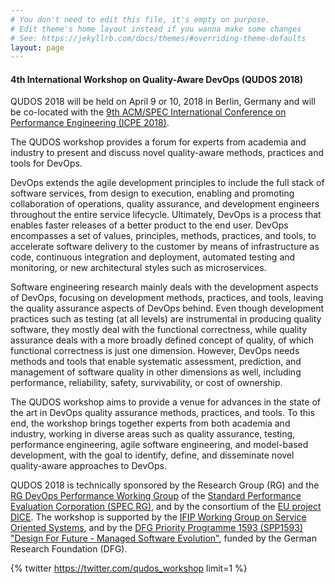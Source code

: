 ```yaml
---
# You don't need to edit this file, it's empty on purpose.
# Edit theme's home layout instead if you wanna make some changes
# See: https://jekyllrb.com/docs/themes/#overriding-theme-defaults
layout: page
---
```


#### 4th International Workshop on Quality-Aware DevOps (QUDOS 2018)

QUDOS 2018 will be held on April 9 or 10, 2018 in Berlin, Germany and will be co-located with the [9th ACM/SPEC International Conference on Performance Engineering (ICPE 2018)](https://icpe2018.spec.org/).

The QUDOS workshop provides a forum for experts from academia and industry to present and discuss novel quality-aware methods, practices and tools for DevOps.

DevOps extends the agile development principles to include the full stack of software services, from design to execution, enabling and promoting collaboration of operations, quality assurance, and development engineers throughout the entire service lifecycle. Ultimately, DevOps is a process that enables faster releases of a better product to the end user. DevOps encompasses a set of values, principles, methods, practices, and tools, to accelerate software delivery to the customer by means of infrastructure as code, continuous integration and deployment, automated testing and monitoring, or new architectural styles such as microservices.

Software engineering research mainly deals with the development aspects of DevOps, focusing on development methods, practices, and tools, leaving the quality assurance aspects of DevOps behind. Even though development practices such as testing (at all levels) are instrumental in producing quality software, they mostly deal with the functional correctness, while quality assurance deals with a more broadly defined concept of quality, of which functional correctness is just one dimension. However, DevOps needs methods and tools that enable systematic assessment, prediction, and management of software quality in other dimensions as well, including performance, reliability, safety, survivability, or cost of ownership.

The QUDOS workshop aims to provide a venue for advances in the state of the art in DevOps quality assurance methods, practices, and tools. To this end, the workshop brings together experts from both academia and industry, working in diverse areas such as quality assurance, testing, performance engineering, agile software engineering, and model-based development, with the goal to identify, define, and disseminate novel quality-aware approaches to DevOps.

QUDOS 2018 is technically sponsored by the Research Group (RG) and the [RG DevOps Performance Working Group](https://research.spec.org/working-groups/devops-performance-working-group.html) of the [Standard Performance Evaluation Corporation (SPEC RG)](http://research.spec.org/), and by the consortium of the [EU project DICE](http://dice-h2020.eu/). The workshop is supported by the [IFIP Working Group on Service Oriented Systems](http://ifip-wg-sos.deib.polimi.it/), and by the [DFG Priority Programme 1593 (SPP1593) "Design For Future - Managed Software Evolution"](http://www.dfg-spp1593.de/), funded by the German Research Foundation (DFG).

{% twitter https://twitter.com/qudos_workshop limit=1 %}
